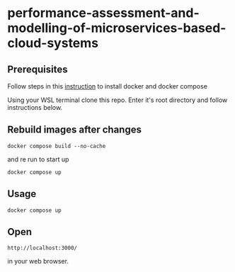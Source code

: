 # performance-assessment-and-modelling-of-microservices-based-cloud-systems

## Prerequisites
Follow steps in this [instruction](https://docs.docker.com/desktop/install/windows-install/) to install docker and docker compose

Using your WSL terminal clone this repo. Enter it's root directory and follow instructions below.


## Rebuild images after changes
```
docker compose build --no-cache
```
and re run to start up
```
docker compose up
```

## Usage
```
docker compose up
```

## Open 
 
```
http://localhost:3000/
```
in your web browser.

